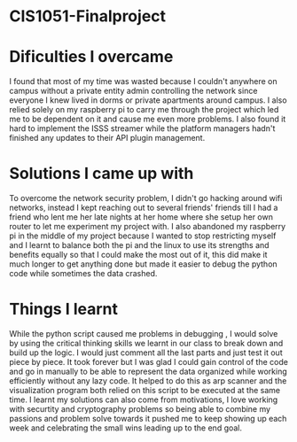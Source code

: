 # CIS1051-Finalproject

# Dificulties I overcame
I found that most of my time was wasted because I couldn't anywhere on campus without a private entity admin controlling the network since everyone I knew lived in dorms or private apartments around campus. I also relied solely on my raspberry pi to carry me through the project which led me to be dependent on it and cause me even more problems. I also found it hard to implement the ISSS streamer while the platform managers hadn't finished any updates to their API plugin management. 

# Solutions I came up with 
To overcome the network security problem, I didn't go hacking around wifi networks, instead I kept reaching out to several friends' friends till I had a friend who lent me her late nights at her home where she setup her own router to let me experiment my project with. I also abandoned my raspberry pi in the middle of my project because I wanted to stop restricting myself and I learnt to balance both the pi and the linux to use its strengths and benefits equally so that I could make the most out of it, this did make it much longer to get anything done but made it easier to debug the python code while sometimes the data crashed. 

# Things I learnt 
While the python script caused me problems in debugging , I would solve by using the critical thinking skills we learnt in our class to break down and build up the logic. I would just comment all the last parts and just test it out piece by piece. It took forever but I was glad I could gain control of the code and go in manually to be able to represent the data organized while working efficiently without any lazy code. It helped to do this as arp scanner and the visualization program both relied on this script to be executed at the same time. 
I learnt my solutions can also come from motivations, I love working with securtity and cryptography problems so being able to combine my passions and problem solve towards it pushed me to keep showing up each week and celebrating the small wins leading up to the end goal. 
